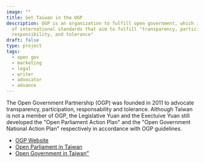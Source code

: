 ```yaml
---
image: ""
title: Get Taiwan in the OGP
description: OGP is an organization to fulfill open government, which is a set
  of international standards that aim to fulfill "transparency, participation,
  responsibility, and tolerance"
draft: false
type: project
tags:
  - open gov
  - marketing
  - legal
  - writer
  - advocator
  - advance
---
```

The Open Government Partnership (OGP) was founded in 2011 to advocate transparency, participation, responsability and tolerance. Although Taiwan is not a member of OGP, the Legislative Yuan and the Exectuive Yuan still developed the "Open Parliament Action Plan" and the "Open Government National Action Plan" respectively in accordance with OGP guidelines.

- [OGP Website](https://www.opengovpartnership.org/)
- [Open Parliament in Taiwan](https://www.ly.gov.tw/Pages/List.aspx?nodeid=55)
- [Open Government in Taiwan"](https://www.ndc.gov.tw/Content_List.aspx?n=0C5AB1D0FA5B64B8)

